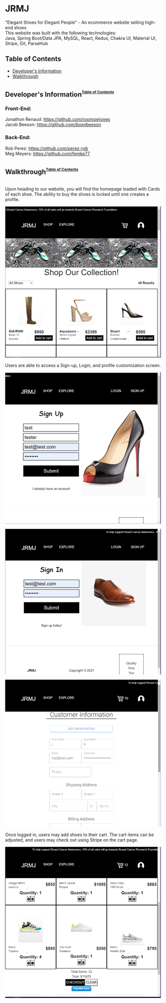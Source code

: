 # JRMJ
  "Elegant Shoes for Elegant People" - An ecommerce website selling high-end shoes
  <br>
  This website was built with the following technologies:
  <br>
  Java, Spring Boot/Data JPA, MySQL, React, Redux, Chakra UI, Material UI, Stripe, Git, ParseHub

  ## <a name="toc">Table of Contents</a>
  * [Developer's Information](#contrib)
  * [Walkthrough](#guide)



  ## <a name="contrib">Developer's Information</a><sup><sup><sub>[Table of Contents](#toc)</sub></sup></sup>
  ### Front-End:
  Jonathon Renaud: https://github.com/roomsiejones
  <br>
  Jacob Beeson: https://github.com/boxnbeeson
  ### Back-End:
  Rob Perez: https://github.com/perez-rob
  <br>
  Meg Meyers: https://github.com/femke77

  

  ## <a name="guide">Walkthrough</a><sup><sup><sub>[Table of Contents](#toc)</sub></sup></sup>
  
  <br>
  Upon heading to our website, you will find the homepage loaded with Cards of each shoe. The ability to buy the shoes is locked until one creates a profile.

  ![](images/DemoImg1.png)

  Users are able to access a Sign-up, Login, and profile customization screen.

  ![](images/DemoImg3.png)

  ![](images/DemoImg2.png)

  ![](images/DemoImg4.png)

  Once logged in, users may add shoes to their cart. The cart items can be adjusted, and users may check out using Stripe on the cart page.

  ![](images/DemoImg5.png)


  
